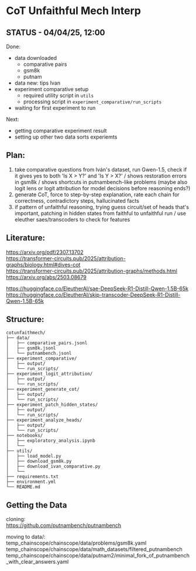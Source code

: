 # CoT Unfaithful Mech Interp

## STATUS - 04/04/25, 12:00

Done:  
- data downloaded  
  - comparative pairs  
  - gsm8k  
  - putnam  
- data new: tips Ivan
- experiment comparative setup  
  - required utility script in `utils`  
  - processing script in `experiment_comparative/run_scripts`
- waiting for first experiment to run  

Next:  
- getting comparative experiment result
- setting up other two data sorts experiemts  

## Plan:

1) take comparative questions from Iván's dataset, run Gwen-1.5, check if it gives yes to both 'Is X > Y?' and 'Is Y > X?' / shows restoration errors in gsm8k / shows shortcuts in putnambench-like problems
(maybe also logit lens or logit attribution for model decisions before reasoning ends?)
2) generate CoT, force to step-by-step explanation, rate each chain for correctness, contradictory steps, hallucinated facts
3) if pattern of unfaithful reasoning, trying guess circuit/set of heads that's important, patching in hidden states from faithful to unfaithful run / use eleuther saes/transcoders to check for features

## Literature:

https://arxiv.org/pdf/2307.13702  
https://transformer-circuits.pub/2025/attribution-graphs/biology.html#dives-cot  
https://transformer-circuits.pub/2025/attribution-graphs/methods.html  
https://arxiv.org/abs/2503.08679  

https://huggingface.co/EleutherAI/sae-DeepSeek-R1-Distill-Qwen-1.5B-65k  
https://huggingface.co/EleutherAI/skip-transcoder-DeepSeek-R1-Distill-Qwen-1.5B-65k  

## Structure:
```
cotunfaithmech/
├── data/
│   ├── comparative_pairs.jsonl
│   ├── gsm8k.jsonl
│   └── putnambench.jsonl
├── experiment_comparative/
│   ├── output/
│   └── run_scripts/
├── experiment_logit_attribution/
│   ├── output/
│   └── run_scripts/
├── experiment_generate_cot/
│   ├── output/
│   └── run_scripts/
├── experiment_patch_hidden_states/
│   ├── output/
│   └── run_scripts/
├── experiment_analyze_heads/
│   ├── output/
│   └── run_scripts/
├── notebooks/
│   ├── exploratory_analysis.ipynb
│   └── 
├── utils/
│   ├── load_model.py
│   ├── download_gsm8k.py
│   ├── download_ivan_comparative.py
│   └── 
├── requirements.txt
├── environment.yml
└── README.md
```

## Getting the Data

cloning:  
https://github.com/putnambench/putnambench

moving to data/:  
temp_chainscope/chainscope/data/problems/gsm8k.yaml  
temp_chainscope/chainscope/data/math_datasets/filtered_putnambench  
temp_chainscope/chainscope/data/putnam2/minimal_fork_of_putnambench_with_clear_answers.yaml  

